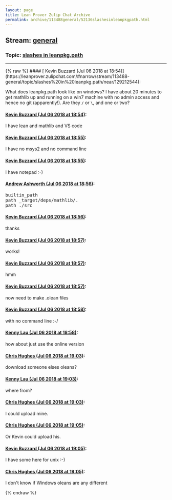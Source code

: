 ```yaml
---
layout: page
title: Lean Prover Zulip Chat Archive 
permalink: archive/113488general/52136slashesinleanpkgpath.html
---
```


## Stream: [general](https://leanprover-community.github.io/archive/113488general/index.html)
### Topic: [slashes in leanpkg.path](https://leanprover-community.github.io/archive/113488general/52136slashesinleanpkgpath.html)

---

<base href="https://leanprover.zulipchat.com">
{% raw %}
#### [ Kevin Buzzard (Jul 06 2018 at 18:54)](https://leanprover.zulipchat.com/#narrow/stream/113488-general/topic/slashes%20in%20leanpkg.path/near/129212544):
<p>What does leanpkg.path look like on windows? I have about 20 minutes to get mathlib up and running on a win7 machine with no admin access and hence no git (apparently!). Are they <code>/</code> or <code>\</code>, and one or two?</p>

#### [ Kevin Buzzard (Jul 06 2018 at 18:54)](https://leanprover.zulipchat.com/#narrow/stream/113488-general/topic/slashes%20in%20leanpkg.path/near/129212550):
<p>I have lean and mathlib and VS code</p>

#### [ Kevin Buzzard (Jul 06 2018 at 18:55)](https://leanprover.zulipchat.com/#narrow/stream/113488-general/topic/slashes%20in%20leanpkg.path/near/129212564):
<p>I have no msys2 and no command line</p>

#### [ Kevin Buzzard (Jul 06 2018 at 18:55)](https://leanprover.zulipchat.com/#narrow/stream/113488-general/topic/slashes%20in%20leanpkg.path/near/129212570):
<p>I have notepad :-)</p>

#### [ Andrew Ashworth (Jul 06 2018 at 18:56)](https://leanprover.zulipchat.com/#narrow/stream/113488-general/topic/slashes%20in%20leanpkg.path/near/129212629):
<div class="codehilite"><pre><span></span>builtin_path
path _target/deps/mathlib/.
path ./src
</pre></div>

#### [ Kevin Buzzard (Jul 06 2018 at 18:56)](https://leanprover.zulipchat.com/#narrow/stream/113488-general/topic/slashes%20in%20leanpkg.path/near/129212661):
<p>thanks</p>

#### [ Kevin Buzzard (Jul 06 2018 at 18:57)](https://leanprover.zulipchat.com/#narrow/stream/113488-general/topic/slashes%20in%20leanpkg.path/near/129212685):
<p>works!</p>

#### [ Kevin Buzzard (Jul 06 2018 at 18:57)](https://leanprover.zulipchat.com/#narrow/stream/113488-general/topic/slashes%20in%20leanpkg.path/near/129212689):
<p>hmm</p>

#### [ Kevin Buzzard (Jul 06 2018 at 18:57)](https://leanprover.zulipchat.com/#narrow/stream/113488-general/topic/slashes%20in%20leanpkg.path/near/129212690):
<p>now need to make .olean files</p>

#### [ Kevin Buzzard (Jul 06 2018 at 18:58)](https://leanprover.zulipchat.com/#narrow/stream/113488-general/topic/slashes%20in%20leanpkg.path/near/129212732):
<p>with no command line :-/</p>

#### [ Kenny Lau (Jul 06 2018 at 18:58)](https://leanprover.zulipchat.com/#narrow/stream/113488-general/topic/slashes%20in%20leanpkg.path/near/129212740):
<p>how about just use the online version</p>

#### [ Chris Hughes (Jul 06 2018 at 19:03)](https://leanprover.zulipchat.com/#narrow/stream/113488-general/topic/slashes%20in%20leanpkg.path/near/129212976):
<p>download someone elses oleans?</p>

#### [ Kenny Lau (Jul 06 2018 at 19:03)](https://leanprover.zulipchat.com/#narrow/stream/113488-general/topic/slashes%20in%20leanpkg.path/near/129212986):
<p>where from?</p>

#### [ Chris Hughes (Jul 06 2018 at 19:03)](https://leanprover.zulipchat.com/#narrow/stream/113488-general/topic/slashes%20in%20leanpkg.path/near/129213000):
<p>I could upload mine.</p>

#### [ Chris Hughes (Jul 06 2018 at 19:05)](https://leanprover.zulipchat.com/#narrow/stream/113488-general/topic/slashes%20in%20leanpkg.path/near/129213092):
<p>Or Kevin could upload his.</p>

#### [ Kevin Buzzard (Jul 06 2018 at 19:05)](https://leanprover.zulipchat.com/#narrow/stream/113488-general/topic/slashes%20in%20leanpkg.path/near/129213106):
<p>I have some here for unix :-)</p>

#### [ Chris Hughes (Jul 06 2018 at 19:05)](https://leanprover.zulipchat.com/#narrow/stream/113488-general/topic/slashes%20in%20leanpkg.path/near/129213107):
<p>I don't know if Windows oleans are any different</p>


{% endraw %}
